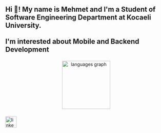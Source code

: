 <h2 align="left">Hi 👋! My name is Mehmet and I'm a Student of Software Engineering Department at Kocaeli University. <br><br>I'm interested about Mobile and Backend Development</h2>

###

<div align="center">
  <img src="https://github-readme-stats.vercel.app/api/top-langs?username=meminyavuz&locale=en&hide_title=true&layout=compact&card_width=320&langs_count=5&theme=bear&hide_border=true" height="150" alt="languages graph"  />
</div>

###


###

<div align="left">
  <a href="https://www.linkedin.com/in/mehmet-emin-yavuz-9633b5227/" target="_blank">
    <img src="https://img.shields.io/static/v1?message=LinkedIn&logo=linkedin&label=&color=darkred&logoColor=black&labelColor=white&style=for-the-badge" height="35" alt="linkedin logo"  />
  </a>
</div>

###
